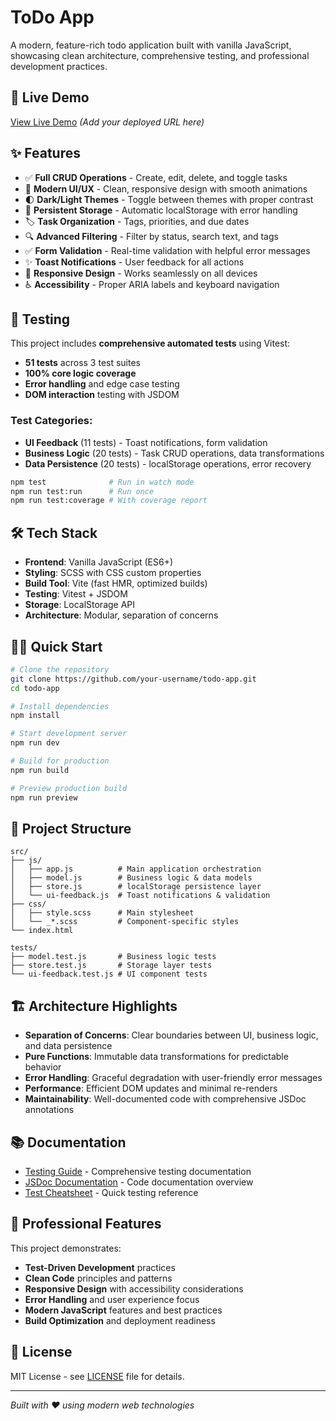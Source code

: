 # ToDo App

A modern, feature-rich todo application built with vanilla JavaScript, showcasing clean architecture, comprehensive testing, and professional development practices.

## 🚀 Live Demo

[View Live Demo](https://your-username.github.io/todo-app) *(Add your deployed URL here)*

## ✨ Features

- ✅ **Full CRUD Operations** - Create, edit, delete, and toggle tasks
- 🎨 **Modern UI/UX** - Clean, responsive design with smooth animations
- 🌓 **Dark/Light Themes** - Toggle between themes with proper contrast
- 💾 **Persistent Storage** - Automatic localStorage with error handling
- 🏷️ **Task Organization** - Tags, priorities, and due dates
- 🔍 **Advanced Filtering** - Filter by status, search text, and tags
- ✅ **Form Validation** - Real-time validation with helpful error messages
- ✨ **Toast Notifications** - User feedback for all actions
- 📱 **Responsive Design** - Works seamlessly on all devices
- ♿ **Accessibility** - Proper ARIA labels and keyboard navigation

## 🧪 Testing

This project includes **comprehensive automated tests** using Vitest:

- **51 tests** across 3 test suites
- **100% core logic coverage**
- **Error handling** and edge case testing
- **DOM interaction** testing with JSDOM

### Test Categories:
- **UI Feedback** (11 tests) - Toast notifications, form validation
- **Business Logic** (20 tests) - Task CRUD operations, data transformations  
- **Data Persistence** (20 tests) - localStorage operations, error recovery

```bash
npm test              # Run in watch mode
npm run test:run      # Run once
npm run test:coverage # With coverage report
```

## 🛠️ Tech Stack

- **Frontend**: Vanilla JavaScript (ES6+)
- **Styling**: SCSS with CSS custom properties
- **Build Tool**: Vite (fast HMR, optimized builds)
- **Testing**: Vitest + JSDOM
- **Storage**: LocalStorage API
- **Architecture**: Modular, separation of concerns

## 🏃‍♂️ Quick Start

```bash
# Clone the repository
git clone https://github.com/your-username/todo-app.git
cd todo-app

# Install dependencies
npm install

# Start development server
npm run dev

# Build for production
npm run build

# Preview production build
npm run preview
```

## 📁 Project Structure

```
src/
├── js/
│   ├── app.js          # Main application orchestration
│   ├── model.js        # Business logic & data models
│   ├── store.js        # localStorage persistence layer
│   └── ui-feedback.js  # Toast notifications & validation
├── css/
│   ├── style.scss      # Main stylesheet
│   └── _*.scss         # Component-specific styles
└── index.html

tests/
├── model.test.js       # Business logic tests
├── store.test.js       # Storage layer tests
└── ui-feedback.test.js # UI component tests
```

## 🏗️ Architecture Highlights

- **Separation of Concerns**: Clear boundaries between UI, business logic, and data persistence
- **Pure Functions**: Immutable data transformations for predictable behavior
- **Error Handling**: Graceful degradation with user-friendly error messages
- **Performance**: Efficient DOM updates and minimal re-renders
- **Maintainability**: Well-documented code with comprehensive JSDoc annotations

## 📚 Documentation

- [Testing Guide](./TESTING_GUIDE.md) - Comprehensive testing documentation
- [JSDoc Documentation](./JSDOC_DOCUMENTATION.md) - Code documentation overview
- [Test Cheatsheet](./TEST_CHEATSHEET.md) - Quick testing reference

## 🎯 Professional Features

This project demonstrates:
- **Test-Driven Development** practices
- **Clean Code** principles and patterns
- **Responsive Design** with accessibility considerations
- **Error Handling** and user experience focus
- **Modern JavaScript** features and best practices
- **Build Optimization** and deployment readiness

## 📄 License

MIT License - see [LICENSE](./LICENSE) file for details.

---

*Built with ❤️ using modern web technologies*
